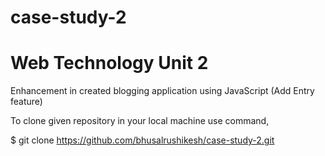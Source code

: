 # case-study-2
# Web Technology Unit 2
Enhancement in created blogging application using JavaScript (Add Entry feature)

To clone given repository in your local machine use command,

$ git clone https://github.com/bhusalrushikesh/case-study-2.git
